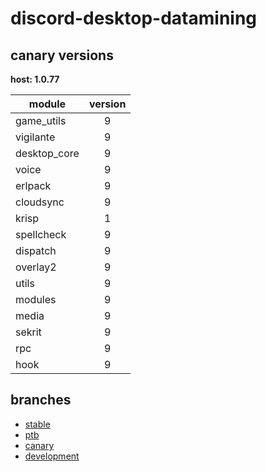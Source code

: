 # discord-desktop-datamining

## canary versions

**host: 1.0.77**

| module | version |
| ------ | :-----: |
| game_utils | 9 |
| vigilante | 9 |
| desktop_core | 9 |
| voice | 9 |
| erlpack | 9 |
| cloudsync | 9 |
| krisp | 1 |
| spellcheck | 9 |
| dispatch | 9 |
| overlay2 | 9 |
| utils | 9 |
| modules | 9 |
| media | 9 |
| sekrit | 9 |
| rpc | 9 |
| hook | 9 |

## branches

- [stable](https://github.com/OpenAsar/discord-desktop-datamining/tree/stable)
- [ptb](https://github.com/OpenAsar/discord-desktop-datamining/tree/ptb)
- [canary](https://github.com/OpenAsar/discord-desktop-datamining/tree/canary)
- [development](https://github.com/OpenAsar/discord-desktop-datamining/tree/development)
